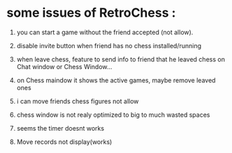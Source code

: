 # some issues of RetroChess :

1. you can start a game without the friend accepted (not allow).
2. disable invite button when friend has no chess installed/running
3. when leave chess, feature to send info to friend that he leaved chess on Chat window or Chess Window...
4. on Chess maindow it shows the active games, maybe remove leaved ones
5. i can move friends chess figures not allow
6. chess window is not realy optimized to big to much wasted spaces
7. seems the timer doesnt works

8. Move records not display(works)
